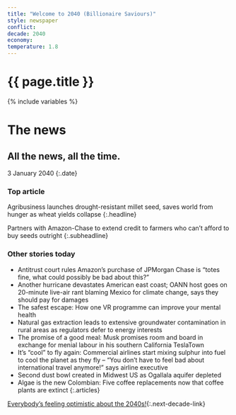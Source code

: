 ```yaml
---
title: "Welcome to 2040 (Billionaire Saviours)"
style: newspaper
conflict: 
decade: 2040
economy: 
temperature: 1.8
---
```


<h1>{{ page.title }}</h1>

{% include variables %}
# The news

## All the news, all the time.

3 January 2040
{:.date}

### Top article

Agribusiness launches drought-resistant millet seed, saves world from hunger as wheat yields collapse
{:.headline}

Partners with Amazon-Chase to extend credit to farmers who can’t afford to buy seeds outright
{:.subheadline}

### Other stories today

- Antitrust court rules Amazon’s purchase of JPMorgan Chase is “totes fine, what could possibly be bad about this?”
- Another hurricane devastates American east coast; OANN host goes on 20-minute live-air rant blaming Mexico for climate change, says they should pay for damages
- The safest escape: How one VR programme can improve your mental health
- Natural gas extraction leads to extensive groundwater contamination in rural areas as regulators defer to energy interests
- The promise of a good meal: Musk promises room and board in exchange for menial labour in his southern California TeslaTown
- It’s “cool” to fly again: Commercial airlines start mixing sulphur into fuel to cool the planet as they fly – “You don’t have to feel bad about international travel anymore!” says airline executive
- Second dust bowl created in Midwest US as Ogallala aquifer depleted
- Algae is the new Colombian: Five coffee replacements now that coffee plants are extinct
{:.articles}

[Everybody’s feeling optimistic about the 2040s!](chapter_refugee-crisis-and-billionaire-world.html){:.next-decade-link}
